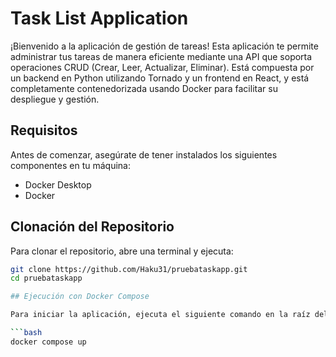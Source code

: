 # Task List Application

¡Bienvenido a la aplicación de gestión de tareas! Esta aplicación te permite administrar tus tareas de manera eficiente mediante una API que soporta operaciones CRUD (Crear, Leer, Actualizar, Eliminar). Está compuesta por un backend en Python utilizando Tornado y un frontend en React, y está completamente contenedorizada usando Docker para facilitar su despliegue y gestión.

## Requisitos

Antes de comenzar, asegúrate de tener instalados los siguientes componentes en tu máquina:

- Docker Desktop
- Docker

## Clonación del Repositorio

Para clonar el repositorio, abre una terminal y ejecuta:

```bash
git clone https://github.com/Haku31/pruebataskapp.git
cd pruebataskapp

## Ejecución con Docker Compose

Para iniciar la aplicación, ejecuta el siguiente comando en la raíz del proyecto:

```bash
docker compose up


